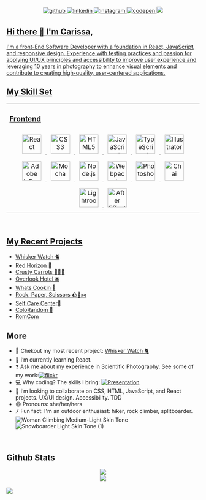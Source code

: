 <div  align="center">
</div>
<br/>
<div align="center">
<a href="https://github.com/CarissaHluchan" target="_blank">
<img src=https://img.shields.io/badge/github-%2324292e.svg?&style=for-the-badge&logo=github&logoColor=white alt=github style="margin-bottom: 5px;" />
</a>
<a href="https://linkedin.com/in/carissahluchan" target="_blank">
<img src=https://img.shields.io/badge/linkedin-%231E77B5.svg?&style=for-the-badge&logo=linkedin&logoColor=white alt=linkedin style="margin-bottom: 5px;" />
</a>
<a href="https://instagram.com/carissa.outside" target="_blank">
<img src=https://img.shields.io/badge/instagram-%23000000.svg?&style=for-the-badge&logo=instagram&logoColor=white alt=instagram style="margin-bottom: 5px;" />
</a>
<a href="https://codepen.com/Carissa-Hluchan" target="_blank">
<img src=https://img.shields.io/badge/codepen-%23131417.svg?&style=for-the-badge&logo=codepen&logoColor=white alt=codepen style="margin-bottom: 5px;" />
</a>  
<a href="https://replit.com/@CarissaHluchan" target="_blank">
<img src=https://img.shields.io/badge/Replit-F26207.svg?style=for-the-badge&logo=Replit&logoColor=white />
</div>

## Hi there 👋 I'm Carissa,</div>  

I'm a front-End Software Developer with a foundation in React, JavaScript, and responsive design. Experience with testing practices and passion for applying UI/UX principles and accessibility to improve user experience and leveraging 10 years in photography to enhance visual elements and contribute to creating high-quality, user-centered applications.

  
## My Skill Set  
<table><tr><td valign="top" width="33%">

### Frontend  
<div align="center">  
<a href="https://reactjs.org/" target="_blank"><img style="margin: 10px" src="https://profilinator.rishav.dev/skills-assets/react-original-wordmark.svg" alt="React" height="50" /></a>  
<a href="https://www.w3schools.com/css/" target="_blank"><img style="margin: 10px" src="https://profilinator.rishav.dev/skills-assets/css3-original-wordmark.svg" alt="CSS3" height="50" /></a>  
<a href="https://en.wikipedia.org/wiki/HTML5" target="_blank"><img style="margin: 10px" src="https://profilinator.rishav.dev/skills-assets/html5-original-wordmark.svg" alt="HTML5" height="50" /></a>  
<a href="https://www.javascript.com/" target="_blank"><img style="margin: 10px" src="https://profilinator.rishav.dev/skills-assets/javascript-original.svg" alt="JavaScript" height="50" /></a>  
<a href="https://www.typescriptlang.org/" target="_blank"><img style="margin: 10px" src="https://profilinator.rishav.dev/skills-assets/typescript-original.svg" alt="TypeScript" height="50" /></a>  
<a href="https://www.adobe.com/in/products/illustrator.html" target="_blank"><img style="margin: 10px" src="https://profilinator.rishav.dev/skills-assets/adobe_illustrator-icon.svg" alt="Illustrator" height="50" /></a>  
<a href="https://www.adobe.com/in/products/indesign.html" target="_blank"><img style="margin: 10px" src="https://profilinator.rishav.dev/skills-assets/adobeindesign.svg" alt="Adobe InDesign" height="50" /></a>  
<a href="https://mochajs.org/" target="_blank"><img style="margin: 10px" src="https://profilinator.rishav.dev/skills-assets/mocha.png" alt="Mocha" height="50" /></a>  
<a href="https://nodejs.org/" target="_blank"><img style="margin: 10px" src="https://profilinator.rishav.dev/skills-assets/nodejs-original-wordmark.svg" alt="Node.js" height="50" /></a>  
<a href="https://webpack.js.org/" target="_blank"><img style="margin: 10px" src="https://profilinator.rishav.dev/skills-assets/webpack-original.svg" alt="Webpack" height="50" /></a>  
<a href="https://www.adobe.com/in/products/photoshop.html" target="_blank"><img style="margin: 10px" src="https://profilinator.rishav.dev/skills-assets/photoshop-plain.svg" alt="Photoshop" height="50" /></a>  
<a href="https://www.chaijs.com/" target="_blank"><img style="margin: 10px" src="https://profilinator.rishav.dev/skills-assets/chai.png" alt="Chai" height="50" /></a>  
<a href="https://www.adobe.com/products/photoshop-lightroom.html" target="_blank"><img style="margin: 10px" src="https://profilinator.rishav.dev/skills-assets/lightroom.png" alt="Lightroom" height="50" /></a>  
<a href="https://www.adobe.com/in/products/aftereffects.html" target="_blank"><img style="margin: 10px" src="https://profilinator.rishav.dev/skills-assets/aftereffects.png" alt="After Effects" height="50" /></a>  
</div>
</td></tr></table>  
<br/>

## My Recent Projects
- [Whisker Watch 🐈](https://github.com/CarissaHluchan/whisker-watch)
- [Red Horizon 🚀](https://github.com/CarissaHluchan/red-horizon)
- [Crusty Carrots 🥕🍿🎥](https://github.com/CarissaHluchan/crusty-carrots/) 
- [Overlook Hotel 🛎️](https://github.com/CarissaHluchan/overlook-hotel)
- [Whats Cookin 🍳](https://github.com/CarissaHluchan/whats-cookin)
- [Rock, Paper, Scissors 🪨📜✂️](https://github.com/CarissaHluchan/rock-paper-scissors/blob/main/README.md)
- [Self Care Center🫶](https://github.com/CarissaHluchan/self-care-center)
- [ColoRandom 🍭](https://github.com/CarissaHluchan/colorRandom)
- [RomCom](https://rolearypro.github.io/romcom-With-Carissa/)

## More
  
- 🔭 Chekout my most recent project: [Whisker Watch 🐈](https://github.com/CarissaHluchan/whisker-watch)
- 🌱 I’m currently learning React.  
- ❓ Ask me about my experience in Scientific Photography. See some of my work:[![flickr](https://img.shields.io/badge/Flickr-0063DC.svg?style=for-the-badge&logo=Flickr&logoColor=white)](https://www.flickr.com/photos/hurdstrom/)
- 💻 Why coding? The skills I bring: [![Presentation](https://img.shields.io/badge/Google%20Slides-FBBC04.svg?style=for-the-badge&logo=Google-Slides&logoColor=black)](https://docs.google.com/presentation/d/1BNgDOTi15TSLf2qjodGmVsleNTXNSJ1Oiq2xQEEKupQ/edit#slide=id.g2737dd05ca1_0_87)
- 👯 I’m looking to collaborate on CSS, HTML, JavaScript, and React projects. UX/UI design. Accessibility. TDD
- 😄 Pronouns: she/her/hers
- ⚡ Fun fact: I'm an outdoor enthusiast: hiker, rock climber, splitboarder. <br/>
![Woman Climbing Medium-Light Skin Tone](https://github.com/CarissaHluchan/carissahluchan/assets/162339081/34d92fce-8f64-411c-9e0f-00d20803abf1)
![Snowboarder Light Skin Tone (1)](https://github.com/CarissaHluchan/carissahluchan/assets/162339081/10390d7c-38e7-41c6-ba0d-19eafa4eecff)

<br/>  


## Github Stats  
<div align="center">
<img src="https://github-readme-stats.vercel.app/api?username=CarissaHluchan&show_icons=true&count_private=true&hide_border=true" />  
<br/>  
<img src="https://komarev.com/ghpvc/?username=CarissaHluchan&&style=flat-square" align="center" />
</div>  
<br/>  

<img src="https://gifdb.com/images/high/orange-cat-typing-happily-xy8wrku0apvtv3sb.gif"/>



